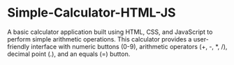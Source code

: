# Simple-Calculator-HTML-JS
A basic calculator application built using HTML, CSS, and JavaScript to perform simple arithmetic operations. This calculator provides a user-friendly interface with numeric buttons (0-9), arithmetic operators (+, -, *, /), decimal point (.), and an equals (=) button.
